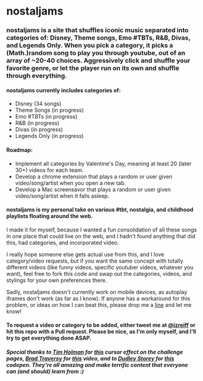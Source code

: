 # nostaljams

### nostaljams is a site that shuffles iconic music separated into categories of:  Disney, Theme songs, Emo #TBTs, R&B, Divas, and Legends Only. When you pick a category, it picks a (Math.)random song to play you through youtube, out of an array of ~20-40 choices. Aggressively click and shuffle your favorite genre, or  let the player run on its own and shuffle through everything.

#### nostaljams currently includes categories of:
- Disney (34 songs)
- Theme Songs (in progress)
- Emo #TBTs (in progress)
- R&B (in progress)
- Divas (in progress)
- Legends Only (in progress)

#### Roadmap:
- Implement all categories by Valentine's Day, meaning at least 20 (later 30+) videos for each team.
- Develop a chrome extension that plays a random or user given video/song/artist when you open a new tab.
- Develop a Mac screensavor that plays a random or user given video/song/artist when it falls asleep.

#### nostaljams is my personal take on various #tbt, nostalgia, and childhood playlists floating around the web.
I made it for myself, because I wanted a fun consolidation of all these songs in one place that could live on the web, and I hadn't found anything that did this, had categories, and incorporated video.

I really hope someone else gets actual use from this, and I love category/video requests, but if you want the same concept with totally different videos (like funny videos, specific youtuber videos, whatever you want), feel free to fork this code and swap out the categories, videos, and stylings for your own preferences there.

Sadly, nostaljams doesn't currently work on mobile devices, as autoplay iframes don't work (as far as I know). If anyone has a workaround for this problem, or ideas on how I can beat this, please drop me a [line](https://twitter.com/izreiff) and let me know!

#### To request a video or category to be added, either tweet me at [@izreiff](https://twitter.com/izreiff) or hit this repo with a Pull request. Please be nice, as I'm only myself, and I'll try to get everything done ASAP.

##### Special thanks to [Tim Holman](http://tholman.com/) for [this](https://codepen.io/tholman/full/jWmZxZ/) cursor effect on the challenge pages, [Brad Traversy](http://traversymedia.com/) for [this](https://www.youtube.com/watch?v=oRmQN244Ir0) video, and to [Dudley Storey](http://thenewcode.com/) for [this](https://codepen.io/dudleystorey/pen/PZyMrd) codepen. They're all amazing and make terrific content that everyone can (and should) learn from :)
